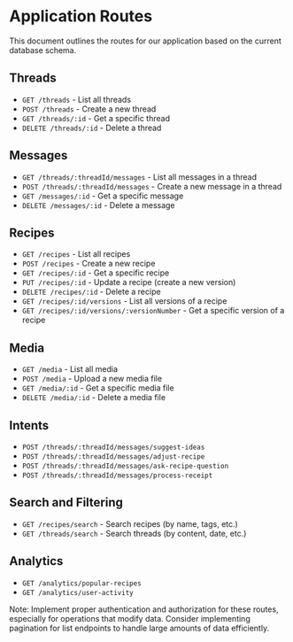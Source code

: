 # Application Routes

This document outlines the routes for our application based on the current database schema.

## Threads

- `GET /threads` - List all threads
- `POST /threads` - Create a new thread
- `GET /threads/:id` - Get a specific thread
- `DELETE /threads/:id` - Delete a thread

## Messages

- `GET /threads/:threadId/messages` - List all messages in a thread
- `POST /threads/:threadId/messages` - Create a new message in a thread
- `GET /messages/:id` - Get a specific message
- `DELETE /messages/:id` - Delete a message

## Recipes

- `GET /recipes` - List all recipes
- `POST /recipes` - Create a new recipe
- `GET /recipes/:id` - Get a specific recipe
- `PUT /recipes/:id` - Update a recipe (create a new version)
- `DELETE /recipes/:id` - Delete a recipe
- `GET /recipes/:id/versions` - List all versions of a recipe
- `GET /recipes/:id/versions/:versionNumber` - Get a specific version of a recipe

## Media

- `GET /media` - List all media
- `POST /media` - Upload a new media file
- `GET /media/:id` - Get a specific media file
- `DELETE /media/:id` - Delete a media file

## Intents

- `POST /threads/:threadId/messages/suggest-ideas`
- `POST /threads/:threadId/messages/adjust-recipe`
- `POST /threads/:threadId/messages/ask-recipe-question`
- `POST /threads/:threadId/messages/process-receipt`

## Search and Filtering

- `GET /recipes/search` - Search recipes (by name, tags, etc.)
- `GET /threads/search` - Search threads (by content, date, etc.)

## Analytics

- `GET /analytics/popular-recipes`
- `GET /analytics/user-activity`

Note: Implement proper authentication and authorization for these routes, especially for operations that modify data. Consider implementing pagination for list endpoints to handle large amounts of data efficiently.